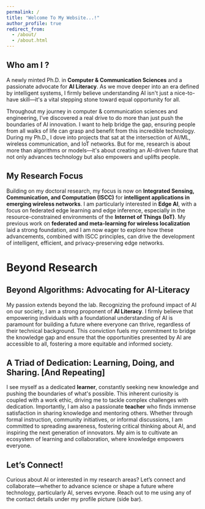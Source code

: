 ```yaml
---
permalink: /
title: "Welcome To My Website...!"
author_profile: true
redirect_from: 
  - /about/
  - /about.html
---
```

<!-- Teaser image -->
<!-- <img title = "Dr. Yaya Etiabi" alt="My profile picture" src="images/profile_img.jpg"> -->


## Who am I ?
<!-- A newly minted Ph.D. in **Computer & Communication Sciences** and a passionate advocate for **AI Literacy**. In an era increasingly shaped by intelligent systems, I believe that understanding AI is not just an advantage, but a fundamental necessity for equal opportunity. My journey in **computer & communication sciences and engineering** has ignited a deep drive to not only innovate at the forefront of AI but also to democratize its understanding. 
Specifically, My PhD work lived at the crossroads of AI/ML, wireless communication, and IoT networks, but my vision extends far beyond algorithms. I strive to ensure that the AI revolution doesn’t just advance technology, but also uplifts people. -->
A newly minted Ph.D. in **Computer & Communication Sciences** and a passionate advocate for **AI Literacy**. As we move deeper into an era defined by intelligent systems, I firmly believe understanding AI isn't just a nice-to-have skill—it's a vital stepping stone toward equal opportunity for all.

Throughout my journey in computer & communication sciences and engineering, I’ve discovered a real drive to do more than just push the boundaries of AI innovation. I want to help bridge the gap, ensuring people from all walks of life can grasp and benefit from this incredible technology.
During my Ph.D., I dove into projects that sat at the intersection of AI/ML, wireless communication, and IoT networks. But for me, research is about more than algorithms or models—it's about creating an AI-driven future that not only advances technology but also empowers and uplifts people.


## My Research Focus  
Building on my doctoral research, my focus is now on  **Integrated Sensing, Communication, and Computation (ISCC)** for **intelligent applications in emerging wireless networks**. I am particularly interested in **Edge AI**, with a focus on federated edge learning and edge inference, especially in the resource-constrained environments of the **Internet of Things (IoT)**. My previous work on **federated and meta-learning for wireless localization** laid a strong foundation, and I am now eager to explore how these advancements, combined with ISCC principles, can drive the development of intelligent, efficient, and privacy-preserving edge networks.  

# Beyond Research 

## Beyond Algorithms: Advocating for AI-Literacy
My passion extends beyond the lab. Recognizing the profound impact of AI on our society, I am a strong proponent of **AI Literacy**. I firmly believe that empowering individuals with a foundational understanding of AI is paramount for building a future where everyone can thrive, regardless of their technical background. This conviction fuels my commitment to bridge the knowledge gap and ensure that the opportunities presented by AI are accessible to all, fostering a more equitable and informed society.

## A Triad of Dedication: Learning, Doing, and Sharing. [And Repeating] 
I see myself as a dedicated **learner**, constantly seeking new knowledge and pushing the boundaries of what's possible. This inherent curiosity is coupled with a work ethic, driving me to tackle complex challenges with dedication. Importantly, I am also a passionate **teacher** who finds immense satisfaction in sharing knowledge and mentoring others. Whether through formal instruction, community initiatives, or informal discussions, I am committed to spreading awareness, fostering critical thinking about AI, and inspiring the next generation of innovators. My aim is to cultivate an ecosystem of learning and collaboration, where knowledge empowers everyone.

## Let’s Connect!
Curious about AI or interested in my research areas? Let’s connect and collaborate—whether to advance science or shape a future where technology, particularly AI, serves evryone. Reach out to me using any of the contact details under my profile picture (side bar).